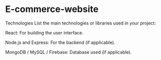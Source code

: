 # E-commerce-website
Technologies
List the main technologies or libraries used in your project:

React: For building the user interface.

Node.js and Express: For the backend (if applicable).

MongoDB / MySQL / Firebase: Database used (if applicable).
